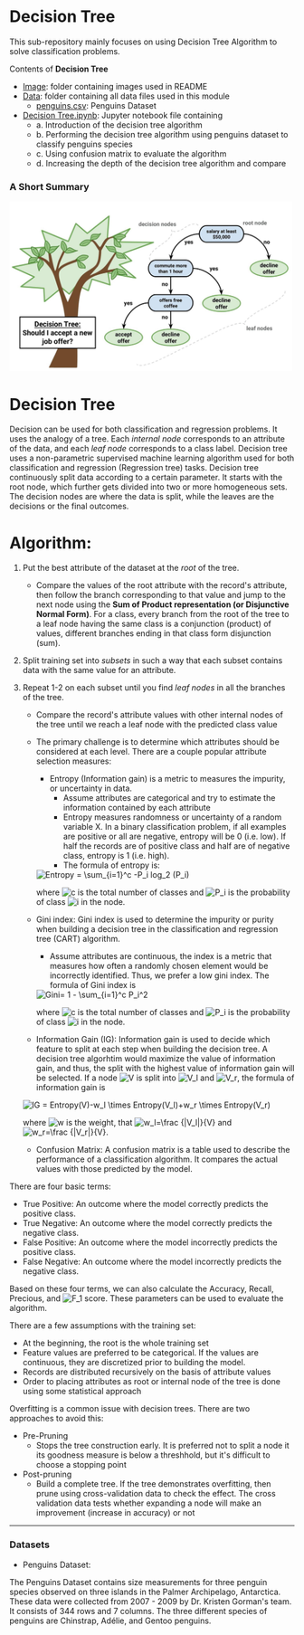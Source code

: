 # Decision Tree

This sub-repository mainly focuses on using Decision Tree Algorithm to solve classification problems.

Contents of **Decision Tree**

* [Image](): folder containing images used in README
* [Data](): folder containing all data files used in this module
  * [penguins.csv](): Penguins Dataset
* [Decision Tree.ipynb](): Jupyter notebook file containing
  * a. Introduction of the decision tree algorithm
  * b. Performing the decision tree algorithm using penguins dataset to classify penguins species
  * c. Using confusion matrix to evaluate the algorithm
  * d. Increasing the depth of the decision tree algorithm and compare

### A Short Summary

<img src="Image/decision-tree.png" alt="Drawing" style="width: 500px;"/>


# Decision Tree

Decision can be used for both classification and regression problems. It uses the analogy of a tree. Each _internal node_ corresponds to an attribute of the data, and each _leaf node_ corresponds to a class label. Decision tree uses a non-parametric supervised machine learning algorithm used for both classification and regression (Regression tree) tasks. Decision tree continuously split data according to a certain parameter. It starts with the root node, which further gets divided into two or more homogeneous sets. The decision nodes are where the data is split, while the leaves are the decisions or the final outcomes.

# Algorithm:
1. Put the best attribute of the dataset at the _root_ of the tree.
   - Compare the values of the root attribute with the record's attribute, then follow the branch corresponding to that value and jump to the next node using the **Sum of Product representation (or Disjunctive Normal Form)**. For a class, every branch from the root of the tree to a leaf node having the same class is a conjunction (product) of values, different branches ending in that class form disjunction (sum).
2. Split training set into _subsets_ in such a way that each subset contains data with the same value for an attribute.
3. Repeat 1-2 on each subset until you find _leaf nodes_ in all the branches of the tree.
   - Compare the record's attribute values with other internal nodes of the tree until we reach a leaf node with the predicted class value 
   - The primary challenge is to determine which attributes should be considered at each level. There are a couple popular attribute selection measures:
     - Entropy (Information gain) is a metric to measures the impurity, or uncertainty in data. 
       - Assume attributes are categorical and try to estimate the information contained by each attribute
       - Entropy measures randomness or uncertainty of a random variable X. In a binary classification problem, if all examples are positive or all are negative, entropy will be 0 (i.e. low). If half the records are of positive class and half are of negative class, entropy is 1 (i.e. high).
       - The formula of entropy is:
      <img src="https://latex.codecogs.com/svg.image?Entropy&space;=&space;\sum_{i=1}^c&space;-P_i&space;log_2&space;(P_i)" title="Entropy = \sum_{i=1}^c -P_i log_2 (P_i)" />
      
      where <img src="https://latex.codecogs.com/svg.image?c" title="c" /> is the total number of classes and <img src="https://latex.codecogs.com/svg.image?P_i" title="P_i" /> is the probability of class <img src="https://latex.codecogs.com/svg.image?i" title="i" /> in the node.

       
   - Gini index: Gini index is used to determine the impurity or purity when building a decision tree in the classification and regression tree (CART) algorithm.
      - Assume attributes are continuous, the index is a metric that measures how often a randomly chosen element would be incorrectly identified. Thus, we prefer a low gini index. The formula of Gini index is

      <img src="https://latex.codecogs.com/svg.image?Gini=&space;1&space;-&space;\sum_{i=1}^c&space;P_i^2" title="Gini= 1 - \sum_{i=1}^c P_i^2" />

      where <img src="https://latex.codecogs.com/svg.image?c" title="c" /> is the total number of classes and <img src="https://latex.codecogs.com/svg.image?P_i" title="P_i" /> is the probability of class <img src="https://latex.codecogs.com/svg.image?i" title="i" /> in the node.

   - Information Gain (IG): Information gain is used to decide which feature to split at each step when building the decision tree. A decision tree algorhtim would maximize the value of information gain, and thus, the split with the highest value of information gain will be selected. If a node <img src="https://latex.codecogs.com/svg.image?V" title="V" /> is split into <img src="https://latex.codecogs.com/svg.image?V_l" title="V_l" /> and <img src="https://latex.codecogs.com/svg.image?V_r" title="V_r" />, the formula of information gain is

    <img src="https://latex.codecogs.com/svg.image?IG&space;=&space;Entropy(V)-w_l&space;\times&space;Entropy(V_l)&plus;w_r&space;\times&space;Entropy(V_r)" title="IG = Entropy(V)-w_l \times Entropy(V_l)+w_r \times Entropy(V_r)" />

    where <img src="https://latex.codecogs.com/svg.image?w" title="w" /> is the weight, that <img src="https://latex.codecogs.com/svg.image?w_l=\frac&space;{|V_l|}{V}" title="w_l=\frac {|V_l|}{V}" /> and <img src="https://latex.codecogs.com/svg.image?w_r=\frac&space;{|V_r|}{V}" title="w_r=\frac {|V_r|}{V}" />.

   - Confusion Matrix: A confusion matrix is a table used to describe the performance of a classification algorithm. It compares the actual values with those predicted by the model.

There are four basic terms:

* True Positive: An outcome where the model correctly predicts the positive class.
* True Negative: An outcome where the model correctly predicts the negative class.
* False Positive: An outcome where the model incorrectly predicts the positive class.
* False Negative: An outcome where the model incorrectly predicts the negative class.

Based on these four terms, we can also calculate the Accuracy, Recall, Precious, and <img src="https://latex.codecogs.com/svg.image?F_1" title="F_1" /> score. These parameters can be used to evaluate the algorithm.

There are a few assumptions with the training set: 
- At the beginning, the root is the whole training set
- Feature values are preferred to be categorical. If the values are continuous, they are discretized prior to building the model. 
- Records are distributed recursively on the basis of attribute values
- Order to placing attributes as root or internal node of the tree is done using some statistical approach

Overfitting is a common issue with decision trees. There are two approaches to avoid this:
- Pre-Pruning
  - Stops the tree construction early. It is preferred not to split a node it its goodness measure is below a threshhold, but it's difficult to choose a stopping point
- Post-pruning
  - Build a complete tree. If the tree demonstrates overfitting, then prune using cross-validation data to check the effect. The cross validation data tests whether expanding a node will make an improvement (increase in accuracy) or not


---

### Datasets
* Penguins Dataset:

The Penguins Dataset contains size measurements for three penguin species observed on three islands in the Palmer Archipelago, Antarctica. These data were collected from 2007 - 2009 by Dr. Kristen Gorman's team. It consists of 344 rows and 7 columns. The three different species of penguins are Chinstrap, Adélie, and Gentoo penguins.

